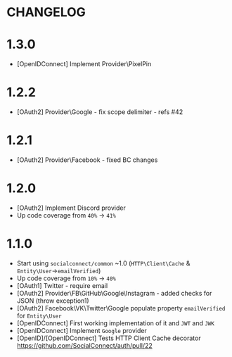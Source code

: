 # CHANGELOG

# 1.3.0

- [OpenIDConnect] Implement Provider\PixelPin

# 1.2.2

- [OAuth2] Provider\Google - fix scope delimiter - refs #42

# 1.2.1

- [OAuth2] Provider\Facebook - fixed BC changes

# 1.2.0

- [OAuth2] Implement Discord provider
- Up code coverage from `40%` -> `41%`

# 1.1.0

- Start using `socialconnect/common` ~1.0 (`HTTP\Client\Cache` & `Entity\User`->`emailVerified`)
- Up code coverage from `10%` -> `40%`
- [OAuth1] Twitter - require email
- [OAuth2] Provider\FB\GitHub\Google\Instagram - added checks for JSON (throw exception1)
- [OAuth2] Facebook\VK\Twitter\Google populate property `emailVerified` for `Entity\User`
- [OpenIDConnect] First working implementation of it and `JWT` and `JWK`
- [OpenIDConnect] Implement `Google` provider
- [OpenID]/[OpenIDConnect] Tests HTTP Client Cache decorator https://github.com/SocialConnect/auth/pull/22
